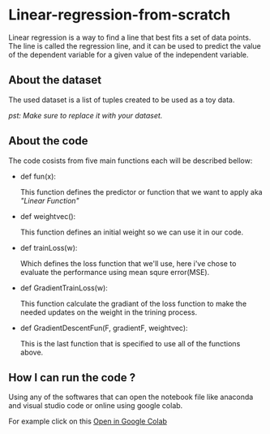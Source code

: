# Linear-regression-from-scratch
<p>Linear regression is a way to find a line that best fits a set of data points. The line is called the regression line, and it can be used to predict the value of the dependent variable for a given value of the independent variable. </p>

<h2>About the dataset</h2>
<p> The used dataset is a list of tuples created to be used as a toy data.</p>
<em> pst: Make sure to replace it with your dataset. </em>
<br/>
<h2>About the code</h2>
<p> The code cosists from five main functions each will be described bellow:
<ul>
  <li> def fun(x):</li>
  <p> This function defines the predictor or function that we want to apply aka <i>"Linear Function"</i></p>
  <li> def weightvec():</li>
  <p> This function defines an initial weight so we can use it in our code.  </p>
  <li>def trainLoss(w):</li>
  <p>Which defines the loss function that we'll use, here i've chose to evaluate the performance using mean squre error(MSE). </p>
  <li>def GradientTrainLoss(w):</li>
  <p>This function calculate the gradiant of the loss function to make the needed updates on the weight in the trining process. </p>
  <li>def GradientDescentFun(F, gradientF, weightvec):</li>
  <p> This is the last function that is specified to use all of the functions above.</p>
</ul>
<h2>How I can run the code ?</h2>
<p> Using any of the softwares that can open the notebook file like anaconda and visual studio code or online using google colab.   </p>

<p>For example click on this  <a href="https://colab.research.google.com/drive/1PQSGJLphVMl687SQ48-MoSWvjeIb5uft?usp=sharing">Open in Google Colab</a></p>

